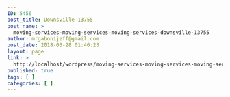 ```yaml
---
ID: 5456
post_title: Downsville 13755
post_name: >
  moving-services-moving-services-moving-services-downsville-13755
author: mrgabonijeff@gmail.com
post_date: 2018-03-28 01:46:23
layout: page
link: >
  http://localhost/wordpress/moving-services-moving-services-moving-services-downsville-13755/
published: true
tags: [ ]
categories: [ ]
---
```

